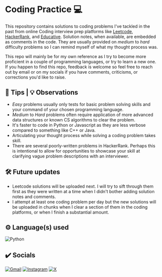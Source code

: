 # Coding Practice 💻

This repository contains solutions to coding problems I've tackled in the past from online Coding interview prep platforms like [Leetcode](https://leetcode.com/), [HackerRank](https://www.hackerrank.com/), and [Educative](https://www.educative.io/). Solution notes, when available, are embedded as comments in the code. They are usually provided on _medium_ to _hard_ difficulty problems so I can remind myself of what my thought process was.

This repo will mainly be for my own reference as I try to become more proficient in a couple of programming languages, or try to learn a new one. If you happen to find this repo, feedback is welcome so feel free to reach out by email or on my socials if you have comments, criticisms, or corrections you'd like to raise.

## 📝 Tips | 💡 Observations

- _Easy_ problems usually only tests for basic problem solving skills and your command of your chosen programming language.
- _Medium_ to _Hard_ problems often require application of more advanced data structures or known CS algorithms to clear the problem.
- It's faster to code in Python or Javascript as they are less verbose compared to something like C++ or Java.
- Articulating your thought process while solving a coding problem takes skill.
- There are several poorly-written problems in HackerRank. Perhaps this is intentional to allow for opportunities to showcase your skill at clarifying vague problem descriptions with an interviewer.

## 🛠️ Future updates

- Leetcode solutions will be uploaded next. I will try to sift through them first as they were written at a time when I didn't bother adding solution notes and comments.
- I attempt at least one coding problem per day but the new solutions will be uploaded in chunks when I clear a section of them in the coding platforms, or when I finish a substantial amount.

## ⚙️ Language(s) used

![Python](https://img.shields.io/badge/python-3670A0?style=for-the-badge&logo=python&logoColor=ffdd54)

## ✔️ Socials

[![Gmail](https://img.shields.io/badge/Gmail-D14836?style=for-the-badge&logo=gmail&logoColor=white)](mailto:peejh.dev@gmail.com)
[![Instagram](https://img.shields.io/badge/Instagram-%23E4405F.svg?style=for-the-badge&logo=Instagram&logoColor=white)](https://www.instagram.com/peejhsison)
[![X](https://img.shields.io/badge/Twitter-%23FFFFFF.svg?style=for-the-badge&logo=X&logoColor=black)](https://x.com/peejhsison)